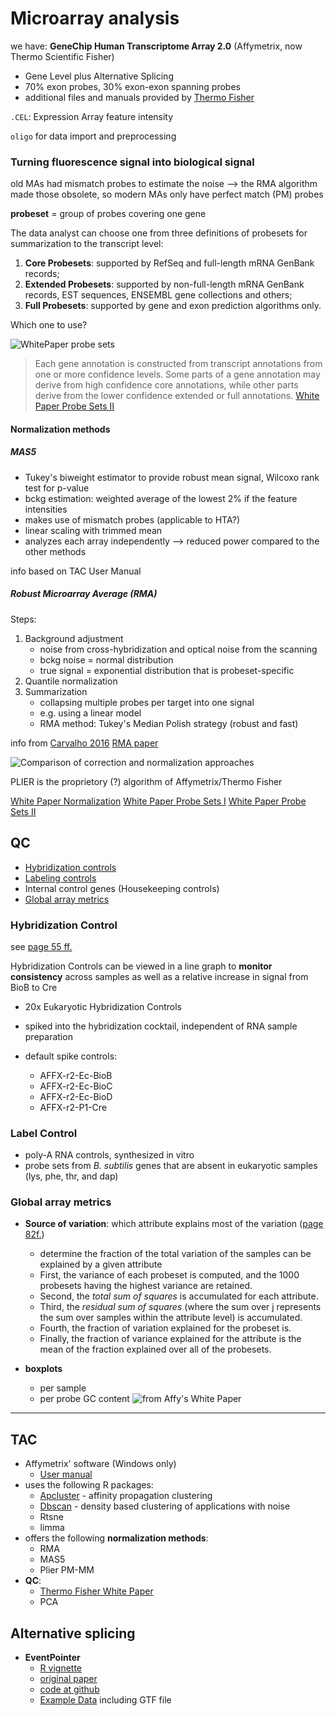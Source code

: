 Microarray analysis
=====================

we have: **GeneChip Human Transcriptome Array 2.0** (Affymetrix, now Thermo Scientific Fisher)

* Gene Level plus Alternative Splicing
* 70% exon probes, 30% exon-exon spanning probes
* additional files and manuals provided by [Thermo Fisher](https://www.thermofisher.com/order/catalog/product/902162)


`.CEL`: Expression Array feature intensity

`oligo` for data import and preprocessing

### Turning fluorescence signal into biological signal

old MAs had mismatch probes to estimate the noise --> the RMA algorithm made those obsolete, so modern MAs only have perfect match (PM) probes

**probeset** = group of probes covering one gene

The data analyst can choose one from three definitions of probesets for summarization to the transcript level:

1. **Core Probesets**: supported by RefSeq and full-length mRNA GenBank records;
2. **Extended Probesets**: supported by non-full-length mRNA GenBank records, EST sequences, ENSEMBL gene collections and others;
3. **Full Probesets**: supported by gene and exon prediction algorithms only.

Which one to use?

![WhitePaper probe sets](https://raw.githubusercontent.com/friedue/Notes/master/images/MA_differentProbesets.png)

> Each gene annotation is constructed from transcript annotations from one or more confidence levels. Some parts of a gene annotation may
 derive from high confidence core annotations, while other parts derive from the lower confidence extended or full annotations. [White Paper Probe Sets II](http://tools.thermofisher.com/content/sfs/brochures/exon_probeset_trans_clust_whitepaper.pdf)

#### Normalization methods

##### MAS5

- Tukey's biweight estimator to provide robust mean signal, Wilcoxo rank test for p-value
- bckg estimation: weighted average of the lowest 2% if the feature intensities
- makes use of mismatch probes (applicable to HTA?)
- linear scaling with trimmed mean
- analyzes each array independently --> reduced power compared to the other methods

info based on TAC User Manual

##### Robust Microarray Average (RMA) 

Steps:

1. Background adjustment
	- noise from cross-hybridization and optical noise from the scanning
	- bckg noise = normal distribution
	- true signal = exponential distribution that is probeset-specific 
2. Quantile normalization
3. Summarization
	- collapsing multiple probes per target into one signal
	- e.g. using a linear model
	- RMA method: Tukey's Median Polish strategy (robust and fast)

info from [Carvalho 2016](https://www.ncbi.nlm.nih.gov/pubmed/27008013)
[RMA paper](https://www.ncbi.nlm.nih.gov/pubmed/12925520?access_num=12925520&link_type=MED)

![Comparison of correction and normalization approaches](https://raw.githubusercontent.com/friedue/Notes/master/images/MA_normMethodComparison_TACmanual.png)

PLIER is the proprietory (?) algorithm of Affymetrix/Thermo Fisher

[White Paper Normalization](http://tools.thermofisher.com/content/sfs/brochures/sst_gccn_whitepaper.pdf)
[White Paper Probe Sets I](http://tools.thermofisher.com/content/sfs/brochures/exon_gene_signal_estimate_whitepaper.pdf)
[White Paper Probe Sets II](http://tools.thermofisher.com/content/sfs/brochures/exon_probeset_trans_clust_whitepaper.pdf)

## QC

* [Hybridization controls](#hcontrol)
* [Labeling controls](#labelcontrol)
* Internal control genes (Housekeeping controls)
* [Global array metrics](#globalmetrics)

### Hybridization Control <a name="hcontrol"></a>

see [page 55 ff.](https://assets.thermofisher.com/TFS-Assets/LSG/manuals/tac_user_manual.pdf)

Hybridization Controls can be viewed in a 
line graph to __monitor consistency__ across 
samples as well as a relative increase in 
signal from BioB to Cre 

* 20x Eukaryotic Hybridization Controls
* spiked into the hybridization cocktail, independent of RNA sample preparation
* default spike controls: 

	- AFFX-r2-Ec-BioB
	- AFFX-r2-Ec-BioC
	- AFFX-r2-Ec-BioD
	- AFFX-r2-P1-Cre

### Label Control <a name="labelcontrol"></a>

* poly-A RNA controls, synthesized in vitro
* probe sets from _B. subtilis_ genes that are absent in eukaryotic samples (lys, phe, thr, and dap)

### Global array metrics <a name="globalmetrics"></a>

* __Source of variation__: which attribute explains most of the variation ([page 82f.](https://assets.thermofisher.com/TFS-Assets/LSG/manuals/tac_user_manual.pdf))
	- determine the fraction of the total variation of the samples can be explained by a given attribute
	- First, the variance of each probeset is computed, and the 1000 probesets having the highest variance are  retained.
	- Second, the _total sum of squares_ is accumulated for each attribute.
	- Third, the _residual sum of squares_ (where the sum over j represents the  sum over samples within the  attribute level) is accumulated.
	- Fourth, the fraction of variation explained for the probeset is.
	- Finally, the fraction of variance explained for the attribute is the mean of the fraction explained over all of the probesets.

* __boxplots__
	- per sample
	- per probe GC content
	![from Affy's White Paper](https://raw.githubusercontent.com/friedue/Notes/master/images/MA_GCprobes.png)

	
-----------------------------------------------

## TAC 

* Affymetrix' software (Windows only)
	- [User manual](https://assets.thermofisher.com/TFS-Assets/LSG/manuals/tac_user_manual.pdf) 
* uses the following R packages:
	- [Apcluster](https://dx.doi.org/10.1093/bioinformatics/btr406) - affinity propagation clustering
	- [Dbscan](https://CRAN.R-project.org/package=dbscan) - density based clustering of applications with noise
	- Rtsne
	- limma
* offers the following __normalization methods__:
	- RMA
	- MAS5
	- Plier PM-MM
* __QC__:
	- [Thermo Fisher White Paper](http://tools.thermofisher.com/content/sfs/brochures/exon_gene_arrays_qa_whitepaper.pdf)
	- PCA  

## Alternative splicing

- **EventPointer**
	- [R vignette](https://bioconductor.org/packages/release/bioc/vignettes/EventPointer/inst/doc/EventPointer.html)
	- [original paper]()
	- [code at github](https://github.com/jpromeror/EventPointer)
	- [Example Data](https://www.dropbox.com/sh/wpwz1jx0l112icw/AAD4yrEY4HG1fExUmtoBmrOWa/HTA%202.0?dl=0) including GTF file

